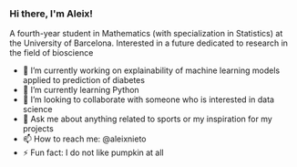 ### Hi there, I'm Aleix!

A fourth-year student in Mathematics (with specialization in Statistics) at the University of Barcelona. Interested in a future dedicated to research in the field of bioscience

- 🔭 I’m currently working on explainability of machine learning models applied to prediction of diabetes
- 🌱 I’m currently learning Python
- 👯 I’m looking to collaborate with someone who is interested in data science
- 💬 Ask me about anything related to sports or my inspiration for my projects
- 📫 How to reach me: @aleixnieto
- ⚡ Fun fact: I do not like pumpkin at all
